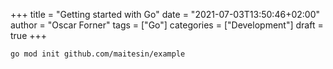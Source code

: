 +++
title = "Getting started with Go"
date = "2021-07-03T13:50:46+02:00"
author = "Oscar Forner"
tags = ["Go"]
categories = ["Development"]
draft = true
+++

```bash
go mod init github.com/maitesin/example
```
